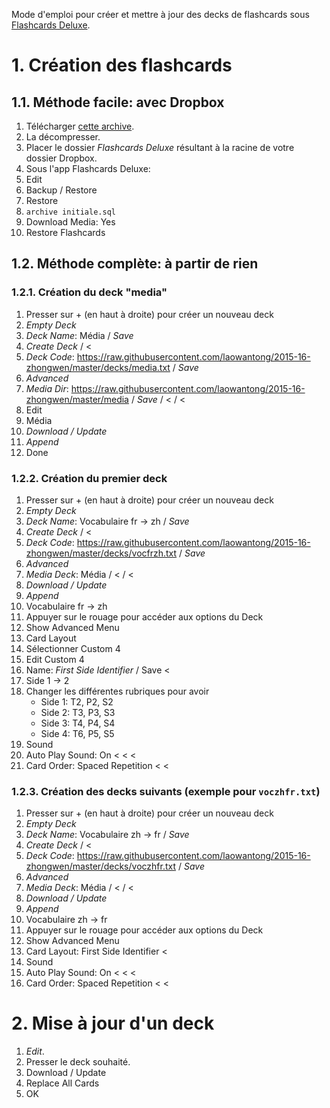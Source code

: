 Mode d'emploi pour créer et mettre à jour des decks de flashcards sous [Flashcards Deluxe](http://flashcardsdeluxe.com).

# 1. Création des flashcards

## 1.1. Méthode facile: avec Dropbox

1. Télécharger [cette archive](https://dl.dropboxusercontent.com/u/3108405/chinois_L1/Flashcards%20Deluxe.zip).
1. La décompresser.
1. Placer le dossier _Flashcards Deluxe_ résultant à la racine de votre dossier Dropbox.
1. Sous l'app Flashcards Deluxe:
  1. Edit
  1. Backup / Restore
  1. Restore
  1. `archive initiale.sql`
  1. Download Media: Yes
  1. Restore Flashcards

## 1.2. Méthode complète: à partir de rien

### 1.2.1. Création du deck "media"

1. Presser sur + (en haut à droite) pour créer un nouveau deck
1. _Empty Deck_
1. _Deck Name_: Média / _Save_
1. _Create Deck_ / <
1. _Deck Code_: https://raw.githubusercontent.com/laowantong/2015-16-zhongwen/master/decks/media.txt / _Save_
1. _Advanced_
1. _Media Dir_: https://raw.githubusercontent.com/laowantong/2015-16-zhongwen/master/media / _Save_ / < / <
1. Edit
1. Média
1. _Download / Update_
1. _Append_
1. Done

### 1.2.2. Création du premier deck

1. Presser sur + (en haut à droite) pour créer un nouveau deck
1. _Empty Deck_
1. _Deck Name_: Vocabulaire fr -> zh / _Save_
1. _Create Deck_ / <
1. _Deck Code_: https://raw.githubusercontent.com/laowantong/2015-16-zhongwen/master/decks/vocfrzh.txt / _Save_
1. _Advanced_
1. _Media Deck_: Média / < / <
1. _Download / Update_
1. _Append_
1. Vocabulaire fr -> zh
1. Appuyer sur le rouage pour accéder aux options du Deck
1. Show Advanced Menu
1. Card Layout
1. Sélectionner Custom 4
1. Edit Custom 4
1. Name: _First Side Identifier_ / Save <
1. Side 1 -> 2
1. Changer les différentes rubriques pour avoir
    - Side 1: T2, P2, S2
    - Side 2: T3, P3, S3
    - Side 3: T4, P4, S4
    - Side 4: T6, P5, S5
1. Sound
1. Auto Play Sound: On < < <
1. Card Order: Spaced Repetition < <

### 1.2.3. Création des decks suivants (exemple pour `voczhfr.txt`)

1. Presser sur + (en haut à droite) pour créer un nouveau deck
1. _Empty Deck_
1. _Deck Name_: Vocabulaire zh -> fr / _Save_
1. _Create Deck_ / <
1. _Deck Code_: https://raw.githubusercontent.com/laowantong/2015-16-zhongwen/master/decks/voczhfr.txt / _Save_
1. _Advanced_
1. _Media Deck_: Média / < / <
1. _Download / Update_
1. _Append_
1. Vocabulaire zh -> fr
1. Appuyer sur le rouage pour accéder aux options du Deck
1. Show Advanced Menu
1. Card Layout: First Side Identifier <
1. Sound
1. Auto Play Sound: On < < <
1. Card Order: Spaced Repetition < <

# 2. Mise à jour d'un deck

1. _Edit_.
1. Presser le deck souhaité.
1. Download / Update
1. Replace All Cards
1. OK
